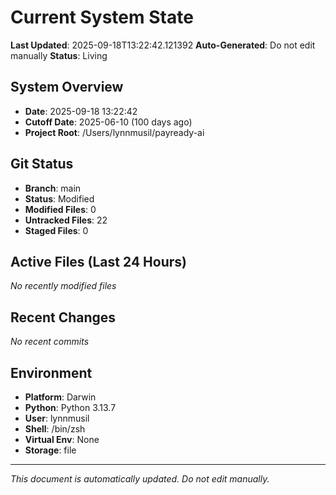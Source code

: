 # Current System State
**Last Updated**: 2025-09-18T13:22:42.121392
**Auto-Generated**: Do not edit manually
**Status**: Living

## System Overview
- **Date**: 2025-09-18 13:22:42
- **Cutoff Date**: 2025-06-10 (100 days ago)
- **Project Root**: /Users/lynnmusil/payready-ai

## Git Status
- **Branch**: main
- **Status**: Modified
- **Modified Files**: 0
- **Untracked Files**: 22
- **Staged Files**: 0

## Active Files (Last 24 Hours)
*No recently modified files*

## Recent Changes
*No recent commits*

## Environment
- **Platform**: Darwin
- **Python**: Python 3.13.7
- **User**: lynnmusil
- **Shell**: /bin/zsh
- **Virtual Env**: None
- **Storage**: file

---
*This document is automatically updated. Do not edit manually.*
